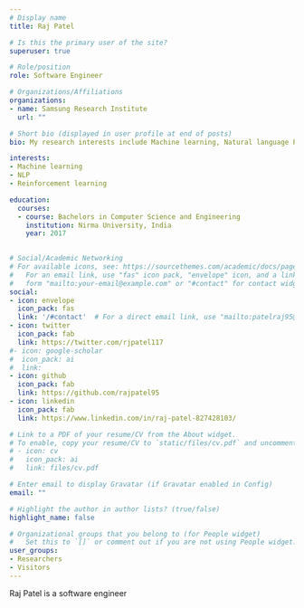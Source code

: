 ```yaml
---
# Display name
title: Raj Patel

# Is this the primary user of the site?
superuser: true

# Role/position
role: Software Engineer

# Organizations/Affiliations
organizations:
- name: Samsung Research Institute
  url: ""

# Short bio (displayed in user profile at end of posts)
bio: My research interests include Machine learning, Natural language Processing, reinforcement learning, and Distributed systems

interests:
- Machine learning
- NLP
- Reinforcement learning

education:
  courses:
  - course: Bachelors in Computer Science and Engineering
    institution: Nirma University, India
    year: 2017
  

# Social/Academic Networking
# For available icons, see: https://sourcethemes.com/academic/docs/page-builder/#icons
#   For an email link, use "fas" icon pack, "envelope" icon, and a link in the
#   form "mailto:your-email@example.com" or "#contact" for contact widget.
social:
- icon: envelope
  icon_pack: fas
  link: '/#contact'  # For a direct email link, use "mailto:patelraj95@gmail.com".
- icon: twitter
  icon_pack: fab
  link: https://twitter.com/rjpatel117
#- icon: google-scholar
#  icon_pack: ai
#  link: 
- icon: github
  icon_pack: fab
  link: https://github.com/rajpatel95
- icon: linkedin
  icon_pack: fab
  link: https://www.linkedin.com/in/raj-patel-827428103/

# Link to a PDF of your resume/CV from the About widget.
# To enable, copy your resume/CV to `static/files/cv.pdf` and uncomment the lines below.
# - icon: cv
#   icon_pack: ai
#   link: files/cv.pdf

# Enter email to display Gravatar (if Gravatar enabled in Config)
email: ""

# Highlight the author in author lists? (true/false)
highlight_name: false

# Organizational groups that you belong to (for People widget)
#   Set this to `[]` or comment out if you are not using People widget.
user_groups:
- Researchers
- Visitors
---
```


Raj Patel is a software engineer
